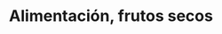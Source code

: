 ---
title: "Alimentación, frutos secos"
url: /talavera-de-la-reina/alimentacion-frutos-secos-calle-de-joaquina-santander-2/
shop: comodidad
---
